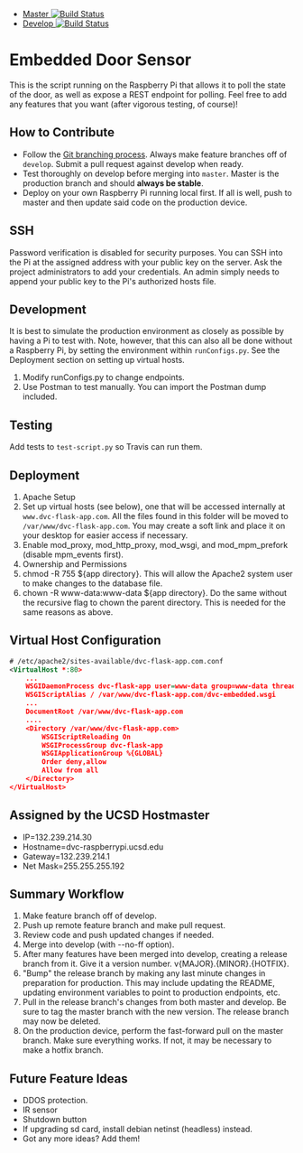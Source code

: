 - [Master ![Build Status](https://travis-ci.org/tonitran/dvc-embedded.svg?branch=master)](https://travis-ci.org/tonitran/dvc-embedded)
- [Develop ![Build Status](https://travis-ci.org/tonitran/dvc-embedded.svg?branch=develop)](https://travis-ci.org/tonitran/dvc-embedded)

Embedded Door Sensor
===
This is the script running on the Raspberry Pi that allows it to poll the state of the door, as well as expose a REST endpoint for polling. Feel free to add any features that you want (after vigorous testing, of course)!

How to Contribute
---
- Follow the [Git branching process](http://nvie.com/posts/a-successful-git-branching-model/).
Always make feature branches off of `develop`. Submit a pull request against develop when ready.
- Test thoroughly on develop before merging into `master`. Master is the production branch and should **always be stable**.
- Deploy on your own Raspberry Pi running local first. If all is well, push to master and then update said code on the production device.

SSH
---
Password verification is disabled for security purposes. You can SSH into the Pi at the assigned address with your public key on the server. Ask the project administrators to add your credentials. An admin simply needs to append your public key to the Pi's authorized hosts file.

Development
---
It is best to simulate the production environment as closely as possible by having a Pi to test with. Note, however, that this can also all be done without a Raspberry Pi, by setting the environment within `runConfigs.py`. See the Deployment section on setting up virtual hosts.

1. Modify runConfigs.py to change endpoints.
2. Use Postman to test manually. You can import the Postman dump included.

Testing
---
Add tests to `test-script.py` so Travis can run them.

Deployment
---
1. Apache Setup
  2. Set up virtual hosts (see below), one that will be accessed internally at `www.dvc-flask-app.com`. All the files found in this folder will be moved to `/var/www/dvc-flask-app.com`. You may create a soft link and place it on your desktop for easier access if necessary.
  3. Enable mod_proxy, mod_http_proxy, mod_wsgi, and mod_mpm_prefork (disable mpm_events first).
4. Ownership and Permissions
  1. chmod -R 755 ${app directory}. This will allow the Apache2 system user to make changes to the database file.
  2. chown -R www-data:www-data ${app directory}. Do the same without the recursive flag to chown the parent directory. This is needed for the same reasons as above.

Virtual Host Configuration
---
```xml
# /etc/apache2/sites-available/dvc-flask-app.com.conf
<VirtualHost *:80>
	...
    WSGIDaemonProcess dvc-flask-app user=www-data group=www-data threads=5
    WSGIScriptAlias / /var/www/dvc-flask-app.com/dvc-embedded.wsgi
    ...
	DocumentRoot /var/www/dvc-flask-app.com
    ....
    <Directory /var/www/dvc-flask-app.com>
        WSGIScriptReloading On
        WSGIProcessGroup dvc-flask-app
        WSGIApplicationGroup %{GLOBAL}
        Order deny,allow
        Allow from all
    </Directory>
</VirtualHost>
```

Assigned by the UCSD Hostmaster
---
- IP=132.239.214.30
- Hostname=dvc-raspberrypi.ucsd.edu
- Gateway=132.239.214.1
- Net Mask=255.255.255.192

Summary Workflow
---
1. Make feature branch off of develop.
2. Push up remote feature branch and make pull request.
3. Review code and push updated changes if needed.
4. Merge into develop (with --no-ff option).
5. After many features have been merged into develop, creating a release branch from it. Give it a version number. v{MAJOR}.{MINOR}.{HOTFIX}.
6. "Bump" the release branch by making any last minute changes in preparation for production. This may include updating the README, updating environment variables to point to production endpoints, etc.
7. Pull in the release branch's changes from both master and develop. Be sure to tag the master branch with the new version. The release branch may now be deleted.
8. On the production device, perform the fast-forward pull on the master branch. Make sure everything works. If not, it may be necessary to make a hotfix branch.

Future Feature Ideas
---
- DDOS protection.
- IR sensor
- Shutdown button
- If upgrading sd card, install debian netinst (headless) instead.
- Got any more ideas? Add them!
